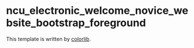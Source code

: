 # ncu_electronic_welcome_novice_website_bootstrap_foreground
This template is written by [colorlib](https://colorlib.com/wp/template/snipp/).
